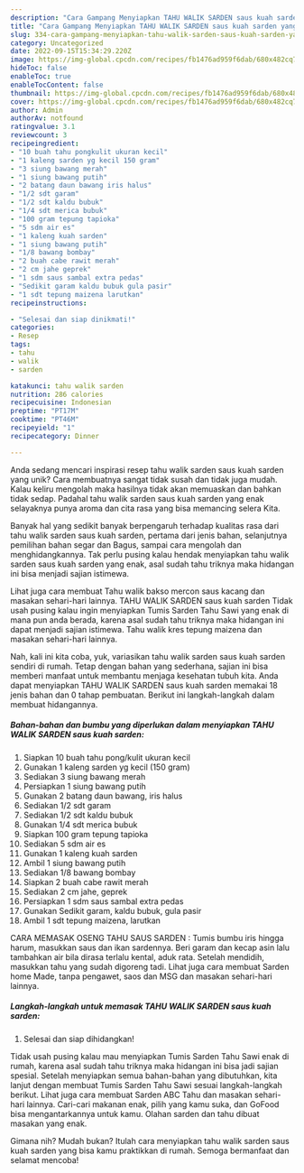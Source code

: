 ```yaml
---
description: "Cara Gampang Menyiapkan TAHU WALIK SARDEN saus kuah sarden yang Lezat"
title: "Cara Gampang Menyiapkan TAHU WALIK SARDEN saus kuah sarden yang Lezat"
slug: 334-cara-gampang-menyiapkan-tahu-walik-sarden-saus-kuah-sarden-yang-lezat
category: Uncategorized
date: 2022-09-15T15:34:29.220Z
image: https://img-global.cpcdn.com/recipes/fb1476ad959f6dab/680x482cq70/tahu-walik-sarden-saus-kuah-sarden-foto-resep-utama.jpg
hideToc: false
enableToc: true
enableTocContent: false
thumbnail: https://img-global.cpcdn.com/recipes/fb1476ad959f6dab/680x482cq70/tahu-walik-sarden-saus-kuah-sarden-foto-resep-utama.jpg
cover: https://img-global.cpcdn.com/recipes/fb1476ad959f6dab/680x482cq70/tahu-walik-sarden-saus-kuah-sarden-foto-resep-utama.jpg
author: Admin
authorAv: notfound
ratingvalue: 3.1
reviewcount: 3
recipeingredient:
- "10 buah tahu pongkulit ukuran kecil"
- "1 kaleng sarden yg kecil 150 gram"
- "3 siung bawang merah"
- "1 siung bawang putih"
- "2 batang daun bawang iris halus"
- "1/2 sdt garam"
- "1/2 sdt kaldu bubuk"
- "1/4 sdt merica bubuk"
- "100 gram tepung tapioka"
- "5 sdm air es"
- "1 kaleng kuah sarden"
- "1 siung bawang putih"
- "1/8 bawang bombay"
- "2 buah cabe rawit merah"
- "2 cm jahe geprek"
- "1 sdm saus sambal extra pedas"
- "Sedikit garam kaldu bubuk gula pasir"
- "1 sdt tepung maizena larutkan"
recipeinstructions:

- "Selesai dan siap dinikmati!"
categories:
- Resep
tags:
- tahu
- walik
- sarden

katakunci: tahu walik sarden 
nutrition: 286 calories
recipecuisine: Indonesian
preptime: "PT17M"
cooktime: "PT46M"
recipeyield: "1"
recipecategory: Dinner

---
```





Anda sedang mencari inspirasi resep tahu walik sarden saus kuah sarden yang unik? Cara membuatnya sangat tidak susah dan tidak juga mudah. Kalau keliru mengolah maka hasilnya tidak akan memuaskan dan bahkan tidak sedap. Padahal tahu walik sarden saus kuah sarden yang enak selayaknya punya aroma dan cita rasa yang bisa memancing selera Kita.





Banyak hal yang sedikit banyak berpengaruh terhadap kualitas rasa dari tahu walik sarden saus kuah sarden, pertama dari jenis bahan, selanjutnya pemilihan bahan segar dan Bagus, sampai cara mengolah dan menghidangkannya. Tak perlu pusing kalau hendak menyiapkan tahu walik sarden saus kuah sarden yang enak,      asal sudah tahu triknya maka hidangan ini bisa menjadi sajian istimewa.














Lihat juga cara membuat Tahu walik bakso mercon saus kacang dan masakan sehari-hari lainnya. TAHU WALIK SARDEN saus kuah sarden Tidak usah pusing kalau ingin menyiapkan Tumis Sarden Tahu Sawi yang enak di mana pun anda berada, karena asal sudah tahu triknya maka hidangan ini dapat menjadi sajian istimewa. Tahu walik kres tepung maizena dan masakan sehari-hari lainnya.






Nah, kali ini kita coba, yuk, variasikan tahu walik sarden saus kuah sarden sendiri di rumah. Tetap dengan bahan yang sederhana, sajian ini bisa memberi manfaat untuk membantu menjaga kesehatan tubuh kita. Anda dapat menyiapkan TAHU WALIK SARDEN saus kuah sarden memakai 18 jenis bahan dan 0 tahap pembuatan. Berikut ini langkah-langkah dalam membuat hidangannya.

<!--inarticleads1-->

##### Bahan-bahan dan bumbu yang diperlukan dalam menyiapkan TAHU WALIK SARDEN saus kuah sarden:

1. Siapkan 10 buah tahu pong/kulit ukuran kecil
1. Gunakan 1 kaleng sarden yg kecil (150 gram)
1. Sediakan 3 siung bawang merah
1. Persiapkan 1 siung bawang putih
1. Gunakan 2 batang daun bawang, iris halus
1. Sediakan 1/2 sdt garam
1. Sediakan 1/2 sdt kaldu bubuk
1. Gunakan 1/4 sdt merica bubuk
1. Siapkan 100 gram tepung tapioka
1. Sediakan 5 sdm air es
1. Gunakan 1 kaleng kuah sarden
1. Ambil 1 siung bawang putih
1. Sediakan 1/8 bawang bombay
1. Siapkan 2 buah cabe rawit merah
1. Sediakan 2 cm jahe, geprek
1. Persiapkan 1 sdm saus sambal extra pedas
1. Gunakan Sedikit garam, kaldu bubuk, gula pasir
1. Ambil 1 sdt tepung maizena, larutkan


CARA MEMASAK OSENG TAHU SAUS SARDEN : Tumis bumbu iris hingga harum, masukkan saus dan ikan sardennya. Beri garam dan kecap asin lalu tambahkan air bila dirasa terlalu kental, aduk rata. Setelah mendidih, masukkan tahu yang sudah digoreng tadi. Lihat juga cara membuat Sarden home Made, tanpa pengawet, saos dan MSG dan masakan sehari-hari lainnya. 

<!--inarticleads2-->

##### Langkah-langkah untuk memasak TAHU WALIK SARDEN saus kuah sarden:


1. Selesai dan siap dihidangkan!

Tidak usah pusing kalau mau menyiapkan Tumis Sarden Tahu Sawi enak di rumah, karena asal sudah tahu triknya maka hidangan ini bisa jadi sajian spesial. Setelah menyiapkan semua bahan-bahan yang dibutuhkan, kita lanjut dengan membuat Tumis Sarden Tahu Sawi sesuai langkah-langkah berikut. Lihat juga cara membuat Sarden ABC Tahu dan masakan sehari-hari lainnya. Cari-cari makanan enak, pilih yang kamu suka, dan GoFood bisa mengantarkannya untuk kamu. Olahan sarden dan tahu dibuat masakan yang enak. 

Gimana nih? Mudah bukan? Itulah cara menyiapkan tahu walik sarden saus kuah sarden yang bisa kamu praktikkan di rumah. Semoga bermanfaat dan selamat mencoba!
